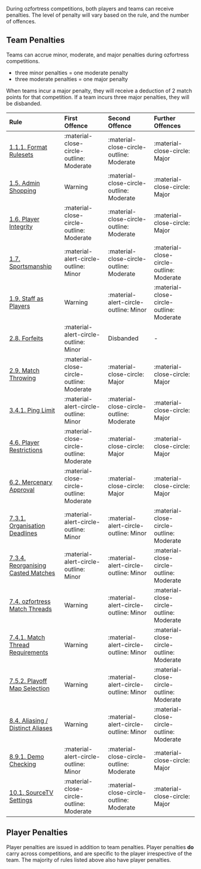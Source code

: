 <link rel="stylesheet" href="/stylesheets/extra.css" />

<style>
.grid-container {
  display: grid;
  column-gap: 24px;
  row-gap: 24px;
  grid-template-columns: auto auto auto auto;
  background: none;
}

.grid-item {
  background-color: var(--md-footer-bg-color);
  border: 4px solid var(--md-footer-bg-color);
  border-radius: 3px;
  padding: 0px 10px 0px 10px;
  text-align: center;
  transition: ease 0.5s;
}

.grid-item:hover {
  border: 4px solid var(--md-accent-fg-color);
  transition: ease 0.3s;
}

.grid-item:hover h5 {
  color: var(--md-accent-fg-color);
  transition: ease 0.3s;
}

.grid-item h5 {
  text-aligenter;
  color: var(--md-primary-bg-color--light);
  font-size: 16px;
  font-weight: 600;
  transition: ease 0.5s;
}
</style>

During ozfortress competitions, both players and teams can receive penalties. The level of penalty will vary based on the rule, and the number of offences.

## Team Penalties
Teams can accrue minor, moderate, and major penalties during ozfortress competitions.

+ three minor penalties = one moderate penalty
+ three moderate penalties = one major penalty

When teams incur a major penalty, they will receive a deduction of 2 match points for that competition. If a team incurs three major penalties, they will be disbanded.

| Rule                                                                                                             | First Offence                            | Second Offence                           | Further Offences                         |
| :--------------------------------------------------------------------------------------------------------------- | :--------------------------------------- | :--------------------------------------- | :--------------------------------------- |
| [1.1.1. Format Rulesets](/rules/global/#111-format-rulesets)                                                     | :material-close-circle-outline: Moderate | :material-close-circle-outline: Moderate | :material-close-circle: Major            |
| [1.5. Admin Shopping](/rules/global/#15-admin-shopping)                                                      | Warning    | :material-close-circle-outline: Moderate | :material-close-circle: Major            |
| [1.6. Player Integrity](/rules/global/#16-player-integrity)                                                      | :material-close-circle-outline: Moderate    | :material-close-circle-outline: Moderate | :material-close-circle: Major            |
| [1.7. Sportsmanship](/rules/global/#17-sportsmanship)                                                            | :material-alert-circle-outline: Minor    | :material-close-circle-outline: Moderate | :material-close-circle-outline: Moderate |
| [1.9. Staff as Players](/rules/global/#19-staff-as-players)                                                      | Warning                                  | :material-alert-circle-outline: Minor    | :material-close-circle-outline: Moderate |
| [2.8. Forfeits](/rules/global/#28-forfeits)                                                                      | :material-alert-circle-outline: Minor    | Disbanded            | -            |
| [2.9. Match Throwing](/rules/global/#29-match-throwing)                                                          | :material-close-circle-outline: Moderate            | :material-close-circle: Major            | :material-close-circle: Major            |
| [3.4.1. Ping Limit](/rules/global/#341-ping-limit)                                                       | :material-alert-circle-outline: Minor    | :material-close-circle-outline: Moderate | :material-close-circle: Major            |
| [4.6. Player Restrictions](/rules/global/#46-player-restrictions)                                                  | :material-close-circle-outline: Moderate | :material-close-circle: Major            | :material-close-circle: Major            |
| [6.2. Mercenary Approval](/rules/global/#62-mercenary-approval)                                                  | :material-close-circle-outline: Moderate | :material-close-circle: Major            | :material-close-circle: Major            |
| [7.3.1. Organisation Deadlines](/rules/global/#731-organisation-deadlines)                                       | :material-alert-circle-outline: Minor    | :material-alert-circle-outline: Minor    | :material-close-circle-outline: Moderate |
| [7.3.4. Reorganising Casted Matches](/rules/global/#734-reorganising-casted-matches)                             | :material-alert-circle-outline: Minor    | :material-alert-circle-outline: Minor    | :material-close-circle-outline: Moderate |
| [7.4. ozfortress Match Threads](/rules/global/#74-ozfortress-match-threads)                                      | Warning                                  | :material-alert-circle-outline: Minor    | :material-close-circle-outline: Moderate |
| [7.4.1. Match Thread Requirements](/rules/global/#741-match-thread-requirements)                                | Warning                                  | :material-alert-circle-outline: Minor    | :material-close-circle-outline: Moderate |
| [7.5.2. Playoff Map Selection](/rules/global/#752-playoff-map-selection)                                         | Warning                                  | :material-alert-circle-outline: Minor    | :material-close-circle-outline: Moderate |
| [8.4. Aliasing / Distinct Aliases](/rules/global/#84-aliasing-distinct-aliases)                                                   | Warning                                  | :material-alert-circle-outline: Minor    | :material-close-circle-outline: Moderate |
| [8.9.1. Demo Checking](/rules/global/#891-demo-checking)                                                       | :material-alert-circle-outline: Minor    | :material-close-circle-outline: Moderate | :material-close-circle: Major            |
| [10.1. SourceTV Settings](/rules/global/#101-sourcetv-settings) | :material-close-circle-outline: Moderate                                  | :material-close-circle-outline: Moderate    | :material-close-circle: Major |

## Player Penalties
Player penalties are issued in addition to team penalties. Player penalties **do** carry across competitions, and are specific to the player irrespective of the team. The majority of rules listed above also have player penalties.